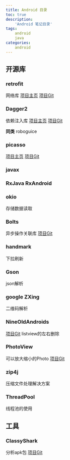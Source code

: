 ```yaml
---
title: Android 目录
toc: true
description:
	'Android 笔记目录'
tags:
	android
	java
categories:
	android
---
```


## 开源库

### retrofit
网络库
[项目主页](http://square.github.io/retrofit/)
[项目Git](https://github.com/square/retrofit)

### Dagger2
依赖注入库
[项目主页](http://google.github.io/dagger/)
[项目Git](https://github.com/google/dagger)

**同类**
roboguice

### picasso
[项目主页](http://square.github.io/picasso/)
[项目Git](https://github.com/square/picasso)

### javax

### RxJava RxAndroid

### okio
存储数据读取

### Bolts
异步操作关联库
[项目Git](https://github.com/BoltsFramework/Bolts-Android)

<!-- more -->
### handmark
下拉刷新

### Gson
json解析

### google ZXing
二维码解析

### NineOldAndroids
[项目Git](https://github.com/JakeWharton/NineOldAndroids)
listview的左右删除

### PhotoView
可以放大缩小的Photo
[项目Git](https://github.com/chrisbanes/PhotoView)

### zip4j
压缩文件处理解决方案

### ThreadPool
线程池的使用

## 工具
### ClassyShark
分析apk包
[项目Git](https://github.com/google/android-classyshark)




